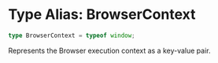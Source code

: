 # Type Alias: BrowserContext

```ts
type BrowserContext = typeof window;
```

Represents the Browser execution context as a key-value pair.
